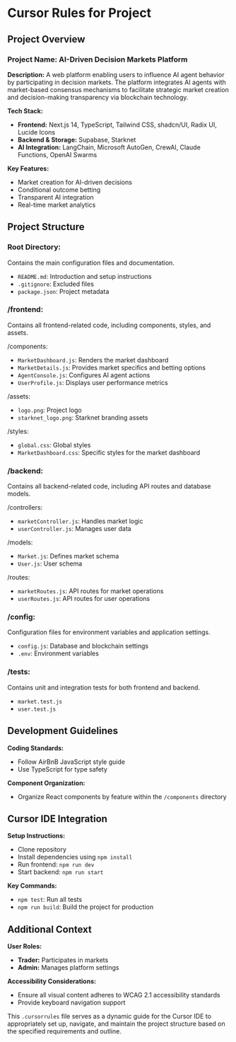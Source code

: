 # Cursor Rules for Project

## Project Overview

### Project Name: AI-Driven Decision Markets Platform

**Description:** A web platform enabling users to influence AI agent behavior by participating in decision markets. The platform integrates AI agents with market-based consensus mechanisms to facilitate strategic market creation and decision-making transparency via blockchain technology.

**Tech Stack:**

*   **Frontend:** Next.js 14, TypeScript, Tailwind CSS, shadcn/UI, Radix UI, Lucide Icons
*   **Backend & Storage:** Supabase, Starknet
*   **AI Integration:** LangChain, Microsoft AutoGen, CrewAI, Claude Functions, OpenAI Swarms

**Key Features:**

*   Market creation for AI-driven decisions
*   Conditional outcome betting
*   Transparent AI integration
*   Real-time market analytics

## Project Structure

### Root Directory:

Contains the main configuration files and documentation.

*   `README.md`: Introduction and setup instructions
*   `.gitignore`: Excluded files
*   `package.json`: Project metadata

### /frontend:

Contains all frontend-related code, including components, styles, and assets.

/components:

*   `MarketDashboard.js`: Renders the market dashboard
*   `MarketDetails.js`: Provides market specifics and betting options
*   `AgentConsole.js`: Configures AI agent actions
*   `UserProfile.js`: Displays user performance metrics

/assets:

*   `logo.png`: Project logo
*   `starknet_logo.png`: Starknet branding assets

/styles:

*   `global.css`: Global styles
*   `MarketDashboard.css`: Specific styles for the market dashboard

### /backend:

Contains all backend-related code, including API routes and database models.

/controllers:

*   `marketController.js`: Handles market logic
*   `userController.js`: Manages user data

/models:

*   `Market.js`: Defines market schema
*   `User.js`: User schema

/routes:

*   `marketRoutes.js`: API routes for market operations
*   `userRoutes.js`: API routes for user operations

### /config:

Configuration files for environment variables and application settings.

*   `config.js`: Database and blockchain settings
*   `.env`: Environment variables

### /tests:

Contains unit and integration tests for both frontend and backend.

*   `market.test.js`
*   `user.test.js`

## Development Guidelines

**Coding Standards:**

*   Follow AirBnB JavaScript style guide
*   Use TypeScript for type safety

**Component Organization:**

*   Organize React components by feature within the `/components` directory

## Cursor IDE Integration

**Setup Instructions:**

*   Clone repository
*   Install dependencies using `npm install`
*   Run frontend: `npm run dev`
*   Start backend: `npm run start`

**Key Commands:**

*   `npm test`: Run all tests
*   `npm run build`: Build the project for production

## Additional Context

**User Roles:**

*   **Trader:** Participates in markets
*   **Admin:** Manages platform settings

**Accessibility Considerations:**

*   Ensure all visual content adheres to WCAG 2.1 accessibility standards
*   Provide keyboard navigation support

This `.cursorrules` file serves as a dynamic guide for the Cursor IDE to appropriately set up, navigate, and maintain the project structure based on the specified requirements and outline.
